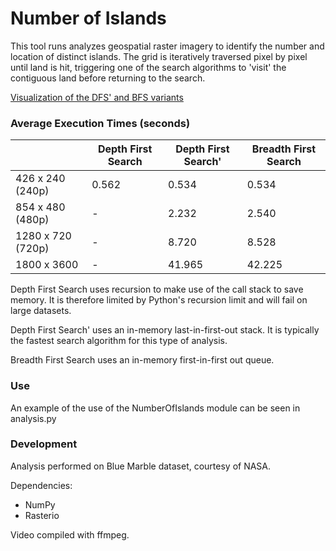 # Number of Islands

This tool runs analyzes geospatial raster imagery to identify the number and location of distinct islands. The grid is iteratively traversed pixel by pixel until land is hit, triggering one of the search algorithms to 'visit' the contiguous land before returning to the search.

[Visualization of the DFS' and BFS variants](https://youtu.be/kEoZuNdHLas)

### Average Execution Times (seconds)

|                   | Depth First Search | Depth First Search' | Breadth First Search |
|-------------------|--------------------|---------------------|----------------------|
| 426 x 240 (240p)  | 0.562              | 0.534               | 0.534                |
| 854 x 480 (480p)  | -                  | 2.232               | 2.540                |
| 1280 x 720 (720p) | -                  | 8.720               | 8.528                |
| 1800 x 3600       | -                  | 41.965               | 42.225               |

Depth First Search uses recursion to make use of the call stack to save memory. It is therefore limited by Python's recursion limit and will fail on large datasets.

Depth First Search' uses an in-memory last-in-first-out stack. It is typically the fastest search algorithm for this type of analysis.

Breadth First Search uses an in-memory first-in-first out queue.

### Use

An example of the use of the NumberOfIslands module can be seen in analysis.py

### Development

Analysis performed on Blue Marble dataset, courtesy of NASA.

Dependencies: 
* NumPy
* Rasterio

Video compiled with ffmpeg.
